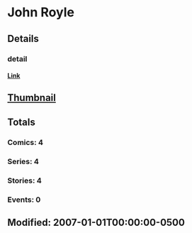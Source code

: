 # John  Royle 
## Details
### detail
#### [Link](http://marvel.com/comics/creators/3674/john_royle?utm_campaign=apiRef&utm_source=225578a89fc76f3d20fbffda5d17a88d)
## [Thumbnail](http://i.annihil.us/u/prod/marvel/i/mg/b/40/image_not_available.jpg)
## Totals
### Comics: 4
### Series: 4
### Stories: 4
### Events: 0
## Modified: 2007-01-01T00:00:00-0500